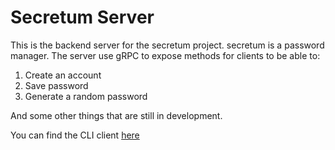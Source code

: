 # Secretum Server

This is the backend server for the secretum project. secretum is a password manager. The server use gRPC to expose methods for clients to be able to:

1. Create an account
2. Save password
3. Generate a random password

And some other things that are still in development.

You can find the CLI client [here](https://github.com/DaniloMarques1/secretumcli)
